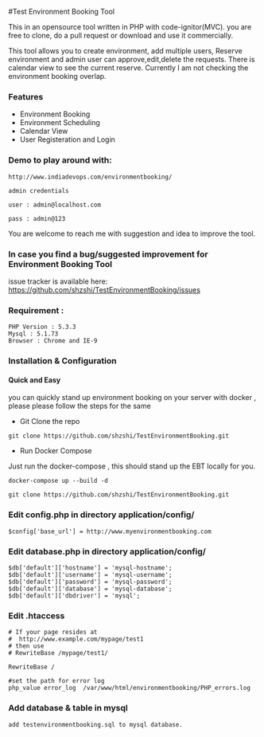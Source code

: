 #Test Environment Booking Tool 

This in an opensource tool written in PHP with code-ignitor(MVC). you are free to clone, do a pull request or download and use it commercially. 

This tool allows you to create environment, add multiple users, Reserve environment and admin user can approve,edit,delete the requests. 
There is calendar view to see the current reserve. Currently I am not checking the environment booking overlap. 

### Features 

- Environment Booking
- Environment Scheduling
- Calendar View
- User Registeration and Login

### Demo to play around with:
``` 
http://www.indiadevops.com/environmentbooking/

admin credentials 

user : admin@localhost.com

pass : admin@123 
```

You are welcome to reach me with suggestion and idea to improve the tool. 


### In case you find a bug/suggested improvement for Environment Booking Tool

issue tracker is available here: https://github.com/shzshi/TestEnvironmentBooking/issues


### Requirement : 
```
PHP Version : 5.3.3
Mysql : 5.1.73 
Browser : Chrome and IE-9 
```

### Installation & Configuration

#### Quick and Easy 

you can quickly stand up environment booking on your server with docker , please please follow the steps for the same 

- Git Clone the repo 

```
git clone https://github.com/shzshi/TestEnvironmentBooking.git
```

- Run Docker Compose 

Just run the docker-compose , this should stand up the EBT locally for you. 

```
docker-compose up --build -d 

```


```
git clone https://github.com/shzshi/TestEnvironmentBooking.git
```

### Edit config.php in directory application/config/
```
$config['base_url'] = http://www.myenvironmentbooking.com
```

### Edit database.php in directory application/config/
```
$db['default']['hostname'] = 'mysql-hostname';
$db['default']['username'] = 'mysql-username';
$db['default']['password'] = 'mysql-password';
$db['default']['database'] = 'mysql-database';
$db['default']['dbdriver'] = 'mysql';
```

### Edit .htaccess
```
# If your page resides at
#  http://www.example.com/mypage/test1
# then use
# RewriteBase /mypage/test1/
  
RewriteBase /

#set the path for error log
php_value error_log  /var/www/html/environmentbooking/PHP_errors.log
```

### Add database & table in mysql 
```
add testenvironmentbooking.sql to mysql database.
```